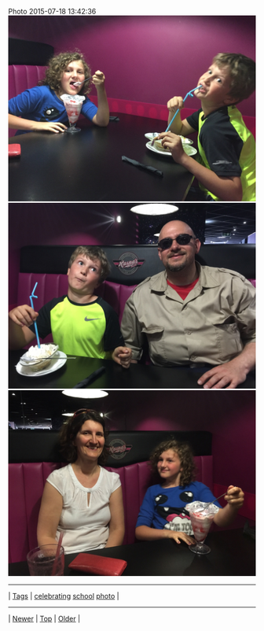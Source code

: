 <!--
title: Photo 2015-07-18 13
date: 2020-06-28T15:02:25.077Z
tags: celebrating, school, photo
-->












Photo 2015-07-18 13:42:36
![](124405874737-0.jpg)
![](124405874737-1.jpg)
![](124405874737-2.jpg)

<!--BOTTOM-POST-NAVIGATION-->
---

| [Tags](tags.md) | [celebrating](tag-celebrating.md) [school](tag-school.md) [photo](tag-photo.md) |

---

| [Newer](124401448922.md) | [Top](index.md) | [Older](124422253927.md) |